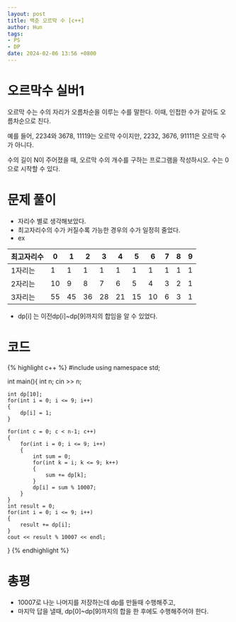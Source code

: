 ```yaml
---
layout: post
title: 백준 오르막 수 [c++]
author: Hun
tags:
- PS
- DP
date: 2024-02-06 13:56 +0800
---
```


# 오르막수 실버1

오르막 수는 수의 자리가 오름차순을 이루는 수를 말한다. 이때, 인접한 수가 같아도 오름차순으로 친다.

예를 들어, 2234와 3678, 11119는 오르막 수이지만, 2232, 3676, 91111은 오르막 수가 아니다.

수의 길이 N이 주어졌을 때, 오르막 수의 개수를 구하는 프로그램을 작성하시오. 수는 0으로 시작할 수 있다.

# 문제 풀이
- 자리수 별로 생각해보았다.
- 최고자리수의 수가 커질수록 가능한 경우의 수가 일정히 줄었다.
- ex

| 최고자리수 | 0 | 1 | 2 | 3 | 4 | 5 | 6 | 7 | 8 | 9 |
| --- | --- | --- | --- | --- | --- | --- | --- | --- | --- | --- |
| 1자리는 | 1 | 1 | 1 | 1 | 1 | 1 | 1 | 1 | 1 | 1 |
| 2자리는 | 10 | 9 | 8 | 7 | 6 | 5 | 4 | 3 | 2 | 1 |
| 3자리는 | 55 | 45 | 36 | 28 | 21 | 15 | 10 | 6 | 3 | 1 |

- dp[i] 는 이전dp[i]~dp[9]까지의 합임을 알 수 있었다.

# 코드
{% highlight c++ %}
#include <iostream>
using namespace std;

int main(){
    int n;
    cin >> n;

    int dp[10];
    for(int i = 0; i <= 9; i++)
    {
        dp[i] = 1;
    }

    for(int c = 0; c < n-1; c++)
    {
        for(int i = 0; i <= 9; i++)
        {
            int sum = 0;
            for(int k = i; k <= 9; k++)
            {
                sum += dp[k];
            }
            dp[i] = sum % 10007;
        }
    }
    int result = 0;
    for(int i = 0; i <= 9; i++)
    {
        result += dp[i];
    }
    cout << result % 10007 << endl;

}
{% endhighlight %}

# 총평
- 10007로 나눈 나머지를 저장하는데 dp를 만들때 수행해주고,
- 마지막 답을 낼때, dp[0]~dp[9]까지의 합을 한 후에도 수행해주어야 한다.